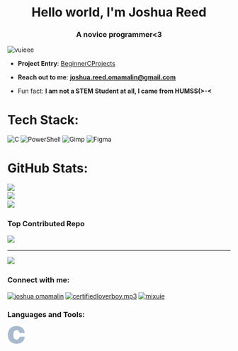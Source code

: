 <h1 align="center">Hello world, I'm Joshua Reed</h1>
<h3 align="center">A novice programmer<3</h3>

<p align="left"> <img src="https://komarev.com/ghpvc/?username=vuieee&label=Profile%20views&color=0e75b6&style=flat" alt="vuieee" /> </p>

- **Project Entry**: [BeginnerCProjects](https://github.com/vuieee/BeginnerCProjects)

- **Reach out to me**: **joshua.reed.omamalin@gmail.com**

- Fun fact: **I am not a STEM Student at all, I came from HUMSS(>-<**

# **Tech Stack:**
![C](https://img.shields.io/badge/c-%2300599C.svg?style=for-the-badge&logo=c&logoColor=white) ![PowerShell](https://img.shields.io/badge/PowerShell-%235391FE.svg?style=for-the-badge&logo=powershell&logoColor=white) ![Gimp](https://img.shields.io/badge/Gimp-657D8B?style=for-the-badge&logo=gimp&logoColor=FFFFFF) ![Figma](https://img.shields.io/badge/figma-%23F24E1E.svg?style=for-the-badge&logo=figma&logoColor=white) 
# **GitHub Stats:**
![](https://github-readme-stats.vercel.app/api?username=vuieee&theme=dark&hide_border=false&include_all_commits=false&count_private=false)<br/>
![](https://nirzak-streak-stats.vercel.app/?user=vuieee&theme=dark&hide_border=false)<br/>
![](https://github-readme-stats.vercel.app/api/top-langs/?username=vuieee&theme=dark&hide_border=false&include_all_commits=false&count_private=false&layout=compact)

### **Top Contributed Repo**
![](https://github-contributor-stats.vercel.app/api?username=vuieee&limit=5&theme=dark&combine_all_yearly_contributions=true)

---
[![](https://visitcount.itsvg.in/api?id=vuieee&icon=0&color=0)](https://visitcount.itsvg.in)

<!-- Proudly created with GPRM ( https://gprm.itsvg.in ) -->

<h3 align="left">Connect with me:</h3>
<p align="left">
<a href="https://linkedin.com/in/joshua omamalin" target="blank"><img align="center" src="https://raw.githubusercontent.com/rahuldkjain/github-profile-readme-generator/master/src/images/icons/Social/linked-in-alt.svg" alt="joshua omamalin" height="30" width="40" /></a>
<a href="https://instagram.com/certifiedloverboy.mp3" target="blank"><img align="center" src="https://raw.githubusercontent.com/rahuldkjain/github-profile-readme-generator/master/src/images/icons/Social/instagram.svg" alt="certifiedloverboy.mp3" height="30" width="40" /></a>
<a href="https://www.youtube.com/c/mixuie" target="blank"><img align="center" src="https://raw.githubusercontent.com/rahuldkjain/github-profile-readme-generator/master/src/images/icons/Social/youtube.svg" alt="mixuie" height="30" width="40" /></a>
</p>

<h3 align="left">Languages and Tools:</h3>
<p align="left"> <a href="https://www.cprogramming.com/" target="_blank" rel="noreferrer"> <img src="https://raw.githubusercontent.com/devicons/devicon/master/icons/c/c-original.svg" alt="c" width="40" height="40"/> </a> </p>
